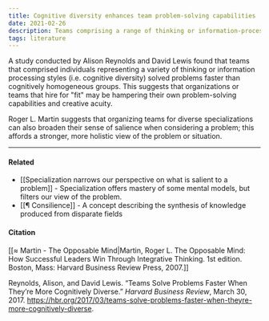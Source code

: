 ```yaml
---
title: Cognitive diversity enhances team problem-solving capabilities
date: 2021-02-26
description: Teams comprising a range of thinking or information-processing styles outperformed homogeneous groups at solving problems. 
tags: literature
---
```


A study conducted by Alison Reynolds and David Lewis found that teams that comprised individuals representing a variety of thinking or information processing styles (i.e. cognitive diversity) solved problems faster than cognitively homogeneous groups. This suggests that organizations or teams that hire for "fit" may be hampering their own problem-solving capabilities and creative acuity. 

Roger L. Martin suggests that organizing teams for diverse specializations can also  broaden their sense of salience when considering a problem; this affords a stronger, more holistic view of the problem or situation. 

---
#### Related
- [[Specialization narrows our perspective on what is salient to a problem]] - Specialization offers mastery of some mental models, but filters our view of the problem. 
- [[¶ Consilience]] - A concept describing the synthesis of knowledge produced from disparate fields

#### Citation
[[≈ Martin - The Opposable Mind|Martin, Roger L. The Opposable Mind: How Successful Leaders Win Through Integrative Thinking. 1st edition. Boston, Mass: Harvard Business Review Press, 2007.]]

Reynolds, Alison, and David Lewis. “Teams Solve Problems Faster When They’re More Cognitively Diverse.” *Harvard Business Review*, March 30, 2017. https://hbr.org/2017/03/teams-solve-problems-faster-when-theyre-more-cognitively-diverse.


